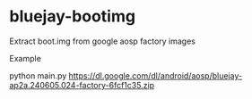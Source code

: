 # bluejay-bootimg

Extract boot.img from google aosp factory images

Example

python main.py https://dl.google.com/dl/android/aosp/bluejay-ap2a.240605.024-factory-6fcf1c35.zip